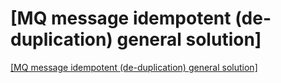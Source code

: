 # [MQ message idempotent (de-duplication) general solution]
[[MQ message idempotent (de-duplication) general solution]](https://aiwithcloud.com/2022/09/19/mq_message_idempotent_de_duplication_general_solution/)